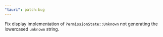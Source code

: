 ```yaml
---
"tauri": patch:bug
---
```


Fix display implementation of `PermissionState::Unknown` not generating the lowercased `unknown` string.

